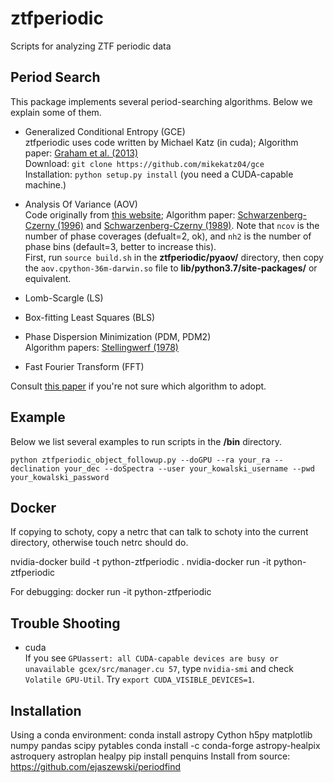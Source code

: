 # ztfperiodic
Scripts for analyzing ZTF periodic data

## Period Search

This package implements several period-searching algorithms. Below we explain some of them.

- Generalized Conditional Entropy (GCE) </br>
ztfperiodic uses code written by Michael Katz (in cuda); Algorithm paper: [Graham et al. (2013)](https://academic.oup.com/mnras/article/434/3/2629/1044188)</br>
Download: `git clone https://github.com/mikekatz04/gce`</br>
Installation: `python setup.py install` (you need a CUDA-capable machine.)<br>

- Analysis Of Variance (AOV) </br>
Code originally from [this website](http://users.camk.edu.pl/alex/soft/aovgui.tgz); Algorithm paper: [Schwarzenberg-Czerny (1996)](https://ui.adsabs.harvard.edu/abs/1996ApJ...460L.107S/abstract) and [Schwarzenberg-Czerny (1989)](http://articles.adsabs.harvard.edu/pdf/1989MNRAS.241..153S). Note that `ncov` is the number of phase coverages (defualt=2, ok), and `nh2` is the number of phase bins (default=3, better to increase this).</br>
First, run `source build.sh` in the **ztfperiodic/pyaov/** directory, then copy the `aov.cpython-36m-darwin.so` file to **lib/python3.7/site-packages/** or equivalent.

- Lomb-Scargle (LS)

- Box-fitting Least Squares (BLS)

- Phase Dispersion Minimization (PDM, PDM2)<br>
Algorithm papers: [Stellingwerf (1978)](https://ui.adsabs.harvard.edu/abs/1978ApJ...224..953S/abstract)

- Fast Fourier Transform (FFT)

Consult [this paper](https://arxiv.org/abs/1307.2209) if you're not sure which algorithm to adopt.

## Example 

Below we list several examples to run scripts in the **/bin** directory.

`python ztfperiodic_object_followup.py --doGPU --ra your_ra --declination your_dec --doSpectra --user your_kowalski_username --pwd your_kowalski_password`

## Docker 

If copying to schoty, copy a netrc that can talk to schoty into the current directory, otherwise touch netrc should do. 

nvidia-docker build -t python-ztfperiodic .
nvidia-docker run -it python-ztfperiodic

For debugging:
docker run -it python-ztfperiodic    

## Trouble Shooting

- cuda</br>
If you see `GPUassert: all CUDA-capable devices are busy or unavailable gcex/src/manager.cu 57`, type `nvidia-smi` and check `Volatile GPU-Util`. Try `export CUDA_VISIBLE_DEVICES=1`.

## Installation
Using a conda environment:
conda install astropy Cython h5py matplotlib numpy pandas scipy pytables
conda install -c conda-forge astropy-healpix astroquery astroplan healpy
pip install penquins
Install from source: https://github.com/ejaszewski/periodfind
